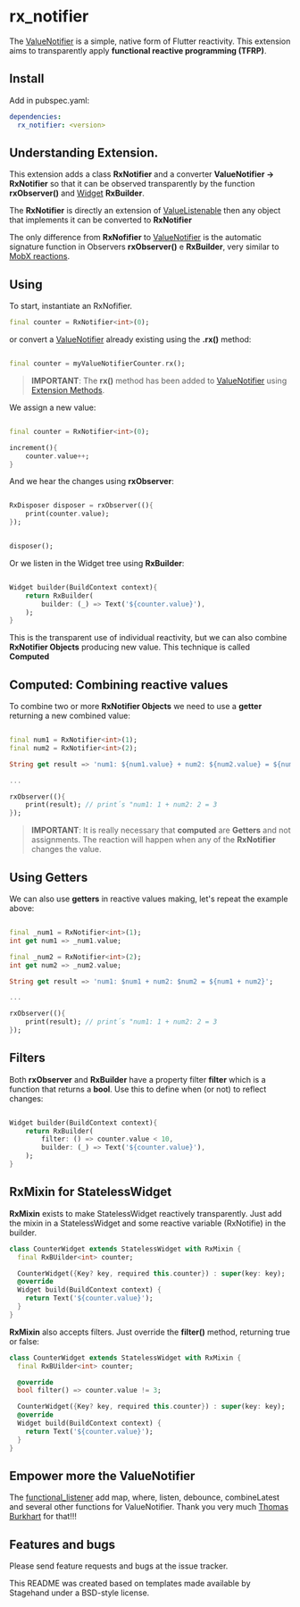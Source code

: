 # rx_notifier

The [ValueNotifier](https://api.flutter.dev/flutter/foundation/ValueNotifier-class.html) is a simple, native form of Flutter reactivity.
This extension aims to transparently apply **functional reactive programming (TFRP)**.

## Install

Add in pubspec.yaml:

```yaml
dependencies:
  rx_notifier: <version>
```

## Understanding Extension.

This extension adds a class **RxNotifier** and a converter **ValueNotifier -> RxNotifier** so that it can be observed transparently by the function **rxObserver()** and [Widget](https://api.flutter.dev/flutter/widgets/Widget-class.html) **RxBuilder**.

The **RxNotifier** is directly an extension of [ValueListenable](https://api.flutter.dev/flutter/foundation/ValueListenable-class.html) then any object that implements it can be converted to **RxNotifier**

The only difference from **RxNofifier** to [ValueNotifier](https://api.flutter.dev/flutter/foundation/ValueNotifier-class.html) is the automatic signature function in Observers **rxObserver()** e **RxBuilder**, very similar to [MobX reactions](https://pub.dev/packages/mobx).

## Using

To start, instantiate an RxNofifier.

```dart
final counter = RxNotifier<int>(0);

```

or convert a  [ValueNotifier](https://api.flutter.dev/flutter/foundation/ValueNotifier-class.html) already existing using the **.rx()** method:

```dart

final counter = myValueNotifierCounter.rx();

```
> **IMPORTANT**: The **rx()** method has been added to [ValueNotifier](https://api.flutter.dev/flutter/foundation/ValueNotifier-class.html) using [Extension Methods](https://dart.dev/guides/language/extension-methods).

We assign a new value:

```dart

final counter = RxNotifier<int>(0);

increment(){
    counter.value++;
}

```

And we hear the changes using **rxObserver**:

```dart

RxDisposer disposer = rxObserver((){
    print(counter.value);
});


disposer();

```

Or we listen in the Widget tree using **RxBuilder**:


```dart

Widget builder(BuildContext context){
    return RxBuilder(
        builder: (_) => Text('${counter.value}'),
    );
}

```

This is the transparent use of individual reactivity, but we can also combine **RxNotifier Objects** producing new value. This technique is called **Computed**

## Computed: Combining reactive values

To combine two or more **RxNotifier Objects** we need to use a **getter** returning a new combined value:

```dart

final num1 = RxNotifier<int>(1);
final num2 = RxNotifier<int>(2);

String get result => 'num1: ${num1.value} + num2: ${num2.value} = ${num1.value + num2.value}';

...

rxObserver((){
    print(result); // print´s "num1: 1 + num2: 2 = 3
});


```

> **IMPORTANT**: It is really necessary that **computed** are **Getters** and not assignments. The reaction will happen when any of the **RxNotifier** changes the value.

## Using Getters

We can also use **getters** in reactive values making, let's repeat the example above:

```dart

final _num1 = RxNotifier<int>(1);
int get num1 => _num1.value;

final _num2 = RxNotifier<int>(2);
int get num2 => _num2.value;

String get result => 'num1: $num1 + num2: $num2 = ${num1 + num2}';

...

rxObserver((){
    print(result); // print´s "num1: 1 + num2: 2 = 3
});


```

## Filters

Both **rxObserver** and **RxBuilder** have a property filter **filter** which is a function that returns a **bool**. Use this to define when (or not) to reflect changes:

```dart

Widget builder(BuildContext context){
    return RxBuilder(
        filter: () => counter.value < 10,
        builder: (_) => Text('${counter.value}'),
    );
}

```

## RxMixin for StatelessWidget

**RxMixin** exists to make StatelessWidget reactively transparently.
Just add the mixin in a StatelessWidget and some reactive variable (RxNotifie) in the builder.

```dart
class CounterWidget extends StatelessWidget with RxMixin {
  final RxBUilder<int> counter;

  CounterWidget({Key? key, required this.counter}) : super(key: key);
  @override
  Widget build(BuildContext context) {
    return Text('${counter.value}');
  }
}
```

**RxMixin** also accepts filters. Just override the **filter()** method, returning true or false:

```dart
class CounterWidget extends StatelessWidget with RxMixin {
  final RxBUilder<int> counter;

  @override
  bool filter() => counter.value != 3;

  CounterWidget({Key? key, required this.counter}) : super(key: key);
  @override
  Widget build(BuildContext context) {
    return Text('${counter.value}');
  }
}
```

## Empower more the ValueNotifier

The [functional_listener](https://pub.dev/packages/functional_listener) add map, where, listen, debounce, combineLatest and several other functions for  ValueNotifier.
Thank you very much [Thomas Burkhart](https://twitter.com/Thomasburkhartb) for that!!!

## Features and bugs

Please send feature requests and bugs at the issue tracker.

This README was created based on templates made available by Stagehand under a BSD-style license.